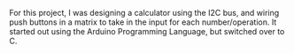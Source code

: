For this project, I was designing a calculator using the I2C bus, and wiring push buttons in a matrix to take in the input for each number/operation. It started out using the Arduino Programming Language, but switched over to C.

